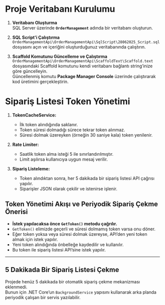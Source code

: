# Proje Veritabanı Kurulumu

1. **Veritabanı Oluşturma**  
   SQL Server üzerinde **`OrderManagement`** adında bir veritabanı oluşturun.

2. **SQL Script'i Çalıştırma**  
   `OrderManagementApi\OrderManagementApi\SqlScript\28062025_Script.sql` dosyasını açın ve içeriğini oluşturduğunuz veritabanında çalıştırın.

3. **Scaffold Komutunu Güncelleme ve Çalıştırma**  
   `OrderManagementApi\OrderManagementApi\ScaffoldText\Scaffold.text` dosyasındaki Scaffold komutunu kendi veritabanı bağlantı string’inize göre güncelleyin.  
   Güncellenmiş komutu **Package Manager Console** üzerinde çalıştırarak kod üretimini gerçekleştirin.



# Sipariş Listesi Token Yönetimi
1. **TokenCacheService:**  
   - İlk token alındığında saklanır.  
   - Token süresi dolmadığı sürece tekrar token alınmaz.  
   - Süresi dolmak üzereyken (örneğin 30 saniye kala) token yenilenir.

2. **Rate Limiter:**  
   - Saatlik token alma isteği 5 ile sınırlandırılmıştır.  
   - Limit aşılırsa kullanıcıya uygun mesaj verilir.

3. **Sipariş Listeleme:**  
   - Token alındıktan sonra, her 5 dakikada bir sipariş listesi API çağrısı yapılır.  
   - Siparişler JSON olarak çekilir ve istenirse işlenir.

## Token Yönetimi Akışı ve Periyodik Sipariş Çekme Önerisi

- **İstek yapılacaksa önce `GetToken()` metodu çağrılır.**  
- `GetToken()` elimizde geçerli ve süresi dolmamış token varsa onu döner.  
- Eğer token yoksa veya süresi dolmak üzereyse, API’den yeni token almak için istek yapılır.  
- Yeni token alındığında önbelleğe kaydedilir ve kullanılır.  
- Bu token ile sipariş listesi API’sine istek yapılır.

---

## 5 Dakikada Bir Sipariş Listesi Çekme

Projede henüz 5 dakikada bir otomatik sipariş çekme mekanizması eklenmedi.  
Bunun için .NET Core’un `BackgroundService` yapısını kullanarak arka planda periyodik çalışan bir servis yazılabilir.  
